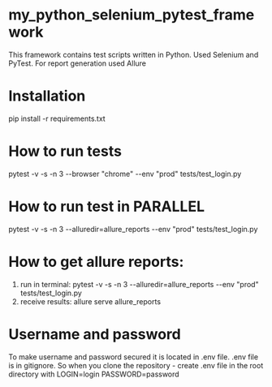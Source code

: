 # my_python_selenium_pytest_framework
This framework contains test scripts written in Python.
Used Selenium and PyTest.
For report generation used Allure

# Installation
pip install -r requirements.txt

# How to run tests
pytest -v -s -n 3 --browser "chrome" --env "prod" tests/test_login.py

# How to run test in PARALLEL
 pytest -v -s -n 3 --alluredir=allure_reports  --env "prod" tests/test_login.py

# How to get allure reports:
1. run in terminal: pytest -v -s -n 3 --alluredir=allure_reports --env "prod" tests/test_login.py
2. receive results: allure serve allure_reports

# Username and password
To make username and password secured it is located in .env file.
.env file is in gitignore.
So when you clone the repository - create .env file in the root directory with
LOGIN=login
PASSWORD=password


